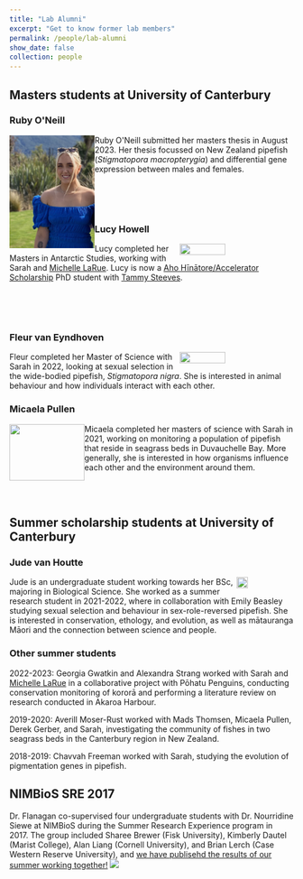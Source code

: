 ```yaml
---
title: "Lab Alumni"
excerpt: "Get to know former lab members"
permalink: /people/lab-alumni
show_date: false
collection: people
---
```


## Masters students at University of Canterbury

### Ruby O'Neill

<img align="left" src='/images/RubyONeill.jpeg' width="30%" height="30%"> Ruby O'Neill submitted her masters thesis in August 2023. Her thesis focussed on New Zealand pipefish (<i>Stigmatopora macropterygia</i>) and differential gene expression between males and females.  

<br>
<br>
<br>

### Lucy Howell

<img align="right" src='/images/lucyhowell.png' width="40%" height="40%"> Lucy completed her Masters in Antarctic Studies, working with Sarah and [Michelle LaRue](https://www.drmichellelarue.com/). Lucy is now a [Aho Hīnātore/Accelerator Scholarship](https://www.canterbury.ac.nz/postgraduate/aho-hinatore-accelerator-scholarship/) PhD student with [Tammy Steeves](http://www.ucconsert.org/people/).

<br>
<br>
<br>

### Fleur van Eyndhoven

<img align="right" src='/images/fleurvaneyndhoven.jpg' width="40%" height="40%"> Fleur completed her Master of Science with Sarah in 2022,  looking at sexual selection in the wide-bodied pipefish, <i>Stigmatopora nigra</i>. She is interested in animal behaviour and how individuals interact with each other. 



### Micaela Pullen

<img align="left" src='/images/MicaelaPullen.jpg' height='100' width='133'> Micaela completed her masters of science with Sarah in 2021, working on monitoring a population of pipefish that reside in seagrass beds in Duvauchelle Bay. More generally, she is interested in how organisms influence each other and the environment around them.

<br>  
<br>


## Summer scholarship students at University of Canterbury

### Jude van Houtte

<img align="right" src='/images/jude-flanagan lab.jpg' width="20%" height="20%"> Jude is an undergraduate student working towards her BSc, majoring in Biological Science. She worked as a summer research student in 2021-2022, where in collaboration with Emily Beasley studying sexual selection and behaviour in sex-role-reversed pipefish. She is interested in conservation, ethology, and evolution, as well as mātauranga Māori and the connection between science and people.

### Other summer students 

2022-2023: Georgia Gwatkin and Alexandra Strang worked with Sarah and [Michelle LaRue](https://www.drmichellelarue.com/) in a collaborative project with Pōhatu Penguins, conducting conservation monitoring of kororā and performing a literature review on research conducted in Akaroa Harbour.

2019-2020: Averill Moser-Rust worked with Mads Thomsen, Micaela Pullen, Derek Gerber, and Sarah, investigating the community of fishes in two  seagrass beds in the Canterbury region in New Zealand.

2018-2019: Chavvah Freeman worked with Sarah, studying the evolution of pigmentation genes in pipefish.

## NIMBioS SRE 2017

Dr. Flanagan co-supervised four undergraduate students with Dr. Nourridine Siewe at NIMBioS during the Summer Research Experience program in 2017.
The group included Sharee Brewer (Fisk University), Kimberly Dautel (Marist College), Alan Liang (Cornell University), and Brian Lerch (Case Western Reserve University), and [we have publisehd the results of our summer working together!](https://esj-journals.onlinelibrary.wiley.com/doi/abs/10.1002/1438-390X.12047)
<img src='/images/sre2017_birdproj_700x534.jpg'>
